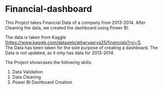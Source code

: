 # Financial-dashboard
This Project takes Financial Data of a company from 2013-2014. After Cleaning the data, we created the dashboard using Power BI. 

The data is taken from Kaggle [https://www.kaggle.com/datasets/atharvaarya25/financials?rvi=1].  
The Data has been taken for the sole purpose of creating a dashboard.
The Data is not updated, as it only has data for 2013-2014.

The Project showcases the following skills:
1. Data Validation
2. Data Cleaning
3. Power BI Dashboard Creation


